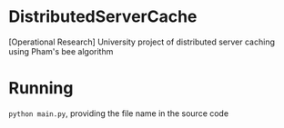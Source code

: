 # DistributedServerCache
[Operational Research] University project of distributed server caching using Pham's bee algorithm

# Running
```python main.py```, providing the file name in the source code
